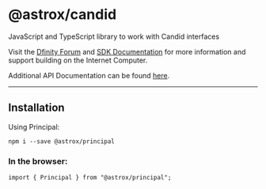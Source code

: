 # @astrox/candid

JavaScript and TypeScript library to work with Candid interfaces

Visit the [Dfinity Forum](https://forum.dfinity.org/) and [SDK Documentation](https://sdk.dfinity.org/docs/index.html) for more information and support building on the Internet Computer.

Additional API Documentation can be found [here](https://peacock.dev/principal-docs).

---

## Installation

Using Principal:

```
npm i --save @astrox/principal
```

### In the browser:

```
import { Principal } from "@astrox/principal";
```

